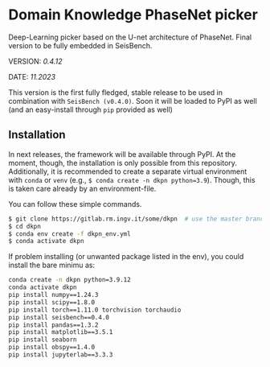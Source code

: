# Domain Knowledge PhaseNet picker

Deep-Learning picker based on the U-net architecture of PhaseNet. 
Final version to be fully embedded in SeisBench.

VERSION: _0.4.12_

DATE: _11.2023_

This version is the first fully fledged, stable release to be used
in combination with `SeisBench (v0.4.0)`.
Soon it will be loaded to PyPI as well (and an easy-install through `pip` provided as well)


## Installation

In next releases, the framework will be available through PyPI.
At the moment, though, the installation is only possible from this repository.
Additionally, it is recommended to create a separate virtual environment with `conda` or `venv`
(e.g., `$ conda create -n dkpn python=3.9`). Though, this is taken care already by an
environment-file.

You can follow these simple commands.

```bash
$ git clone https://gitlab.rm.ingv.it/some/dkpn  # use the master branch for stable releases
$ cd dkpn
$ conda env create -f dkpn_env.yml
$ conda activate dkpn
```

If problem installing (or unwanted package listed in the env), you could install the bare minimu as:

```bash
conda create -n dkpn python=3.9.12
conda activate dkpn
pip install numpy==1.24.3
pip install scipy==1.8.0
pip install torch==1.11.0 torchvision torchaudio
pip install seisbench==0.4.0
pip install pandas==1.3.2
pip install matplotlib==3.5.1
pip install seaborn
pip install obspy==1.4.0
pip install jupyterlab==3.3.3
```

